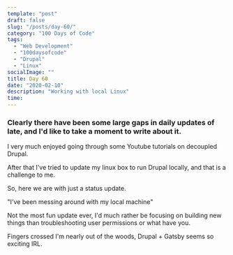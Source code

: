 ```yaml
---
template: "post"
draft: false
slug: "/posts/day-60/"
category: "100 Days of Code"
tags:
  - "Web Development"
  - "100daysofcode"
  - "Drupal"
  - "Linux"
socialImage: ""
title: Day 60 
date: "2020-02-10"
description: "Working with local Linux"
time: 
---
```


### Clearly there have been some large gaps in daily updates of late, and I'd like to take a moment to write about it.

I very much enjoyed going through some Youtube tutorials on decoupled Drupal.

After that I've tried to update my linux box to run Drupal locally, and that is a challenge to me.

So, here we are with just a status update. 

"I've been messing around with my local machine"

Not the most fun update ever, I'd much rather be focusing on building new things than troubleshooting user permissions or what have you.

Fingers crossed I'm nearly out of the woods, Drupal + Gatsby seems so exciting IRL.
